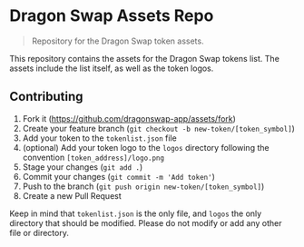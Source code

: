 # Dragon Swap Assets Repo
> Repository for the Dragon Swap token assets.

This repository contains the assets for the Dragon Swap tokens list. The assets include the list itself, as well as the token logos.

## Contributing

1. Fork it (<https://github.com/dragonswap-app/assets/fork>)
2. Create your feature branch (`git checkout -b new-token/[token_symbol]`)
3. Add your token to the `tokenlist.json` file
4. (optional) Add your token logo to the `logos` directory following the convention `[token_address]/logo.png`
5. Stage your changes (`git add .`)
6. Commit your changes (`git commit -m 'Add token'`)
7. Push to the branch (`git push origin new-token/[token_symbol]`)
8. Create a new Pull Request

Keep in mind that `tokenlist.json` is the only file, and `logos` the only directory that should be modified. Please do not modify or add any other file or directory.
